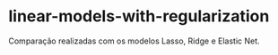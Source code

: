 # linear-models-with-regularization
Comparação realizadas com os modelos Lasso, Ridge e Elastic Net.
